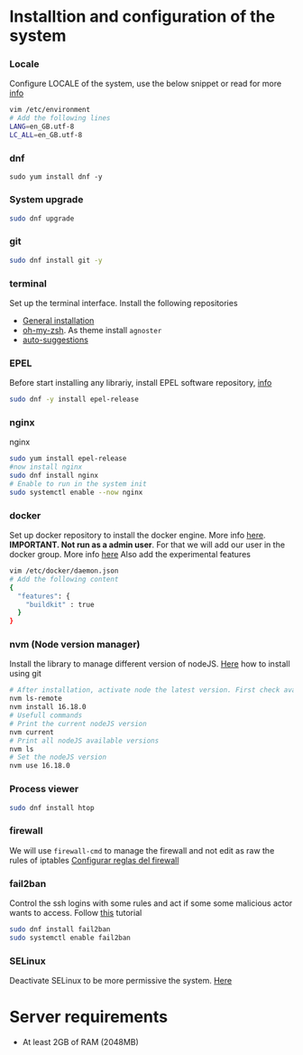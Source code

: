 # Installtion and configuration of the system
### Locale
Configure LOCALE of the system, use the below snippet or read for more [info](https://www.cyberciti.biz/faq/failed-to-set-locale-defaulting-to-c-warning-message-on-centoslinux/)
```bash
vim /etc/environment
# Add the following lines
LANG=en_GB.utf-8
LC_ALL=en_GB.utf-8
```
### dnf
```
sudo yum install dnf -y
```
### System upgrade
```bash
sudo dnf upgrade
```
### git
```bash
sudo dnf install git -y
```
### terminal
Set up the terminal interface. Install the following repositories
- [General installation](https://gist.github.com/OndrejValenta/41c4c60f837ccd56c57ba496177676b3)
- [oh-my-zsh](https://github.com/ohmyzsh/ohmyzsh#basic-installation). As theme install `agnoster`
- [auto-suggestions](https://github.com/zsh-users/zsh-autosuggestions/blob/master/INSTALL.md#oh-my-zsh)
### EPEL
Before start installing any librariy, install EPEL software repository, [info](https://www.cyberciti.biz/faq/installing-rhel-epel-repo-on-centos-redhat-7-x/)
```bash
sudo dnf -y install epel-release
```
### nginx
 nginx
```bash
sudo yum install epel-release
#now install nginx
sudo dnf install nginx
# Enable to run in the system init
sudo systemctl enable --now nginx
```
### docker
Set up docker repository to install the docker engine. More info [here](https://docs.docker.com/engine/install/centos/#set-up-the-repository).
**IMPORTANT. Not run as a admin user**. For that we will add our user in the docker group. More info [here](https://docs.docker.com/engine/install/linux-postinstall/)
Also add the experimental features
```bash
vim /etc/docker/daemon.json
# Add the following content
{
  "features": {
    "buildkit" : true
  }
}
```
### nvm (Node version manager)
Install the library to manage different version of nodeJS. [Here](https://github.com/nvm-sh/nvm#git-install) how to install using git
```bash
# After installation, activate node the latest version. First check available versions
nvm ls-remote
nvm install 16.18.0
# Usefull commands
# Print the current nodeJS version
nvm current
# Print all nodeJS available versions
nvm ls
# Set the nodeJS version
nvm use 16.18.0
```
### Process viewer
```bash
sudo dnf install htop
```
### firewall
We will use `firewall-cmd` to manage the firewall and not edit as raw the rules of iptables
[Configurar reglas del firewall](https://www.solvetic.com/tutoriales/article/3467-firewall-centos-7-configurar-habilitar-deshabilitar-crear-reglas/)
### fail2ban
Control the ssh logins with some rules and act if some some malicious actor wants to access. Follow [this](https://www.digitalocean.com/community/tutorials/how-to-protect-ssh-with-fail2ban-on-centos-7) tutorial
```bash
sudo dnf install fail2ban
sudo systemctl enable fail2ban
```
### SELinux
Deactivate SELinux to be more permissive the system. [Here](https://www.tecmint.com/disable-selinux-in-centos-rhel-fedora/)

# Server requirements
- At least 2GB of RAM (2048MB)
